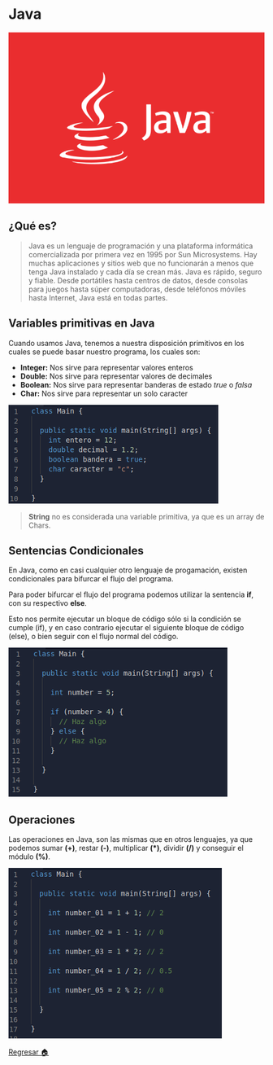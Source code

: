 # Java

![](../../../Img/j_03.png)

## ¿Qué es?
> Java es un lenguaje de programación y una plataforma informática comercializada por primera vez en 1995 por Sun Microsystems. Hay muchas aplicaciones y sitios web que no funcionarán a menos que tenga Java instalado y cada día se crean más. Java es rápido, seguro y fiable. Desde portátiles hasta centros de datos, desde consolas para juegos hasta súper computadoras, desde teléfonos móviles hasta Internet, Java está en todas partes.

## Variables primitivas en Java
Cuando usamos Java, tenemos a nuestra disposición primitivos en los cuales se puede basar nuestro programa, los cuales son:
+ **Integer:** Nos sirve para representar valores enteros
+ **Double:** Nos sirve para representar valores de decimales
+ **Boolean:** Nos sirve para representar banderas de estado *true* o *falsa*
+ **Char:** Nos sirve para representar un solo caracter

![](../../../Img/j_02.png)

> **String** no es considerada una variable primitiva, ya que es un array de Chars.

## Sentencias Condicionales

En Java, como en casi cualquier otro lenguaje de progamación, existen condicionales para bifurcar el flujo del programa.

Para poder bifurcar el flujo del programa podemos utilizar la sentencia **if**, con su respectivo **else**.

Esto nos permite ejecutar un bloque de código sólo si la condición se cumple (if), y en caso contrario ejecutar el siguiente bloque de código (else), o bien seguir con el flujo normal del código.

![](../../../Img/j_05.png)

## Operaciones

Las operaciones en Java, son las mismas que en otros lenguajes, ya que podemos sumar **(+)**, restar **(-)**, multiplicar **(*)**, dividir **(/)** y conseguir el módulo **(%)**.

![](../../../Img/j_06.png)

[Regresar 🏠](./README.md)